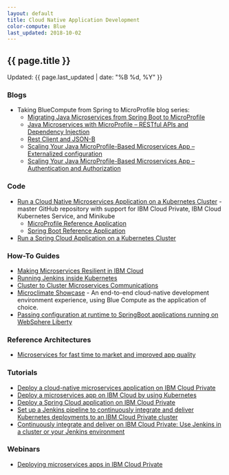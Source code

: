 ```yaml
---
layout: default
title: Cloud Native Application Development
color-compute: Blue
last_updated: 2018-10-02
---
```


## {{ page.title }}

Updated: {{ page.last_updated | date: "%B %d, %Y" }}

### Blogs

- Taking BlueCompute from Spring to MicroProfile blog series:
  - [Migrating Java Microservices from Spring Boot to MicroProfile](https://www.ibm.com/blogs/bluemix/2018/09/migrate-java-microservices-from-spring-to-microprofile-p1/)
  - [Java Microservices with MicroProfile – RESTful APIs and Dependency Injection](https://www.ibm.com/blogs/bluemix/2018/10/migrate-java-microservices-from-spring-to-microprofile-p2/)
  - [Rest Client and JSON-B](https://www.ibm.com/blogs/bluemix/2018/10/migrate-java-microservices-from-spring-to-microprofile-p3/)
  - [Scaling Your Java MicroProfile-Based Microservices App – Externalized configuration](https://www.ibm.com/blogs/bluemix/2018/10/migrate-java-microservices-from-spring-to-microprofile-p4a/)
  - [Scaling Your Java MicroProfile-Based Microservices App – Authentication and Authorization](https://www.ibm.com/blogs/bluemix/2018/11/migrate-java-microservices-from-spring-to-microprofile-p4b/)

### Code

- [Run a Cloud Native Microservices Application on a Kubernetes Cluster](https://github.com/ibm-cloud-architecture/refarch-cloudnative-kubernetes) - master GitHub repository with support for IBM Cloud Private, IBM Cloud Kubernetes Service, and Minikube
  - [MicroProfile Reference Application](https://github.com/ibm-cloud-architecture/refarch-cloudnative-kubernetes/tree/microprofile)
  - [Spring Boot Reference Application](https://github.com/ibm-cloud-architecture/refarch-cloudnative-kubernetes/tree/spring)
- [Run a Spring Cloud Application on a Kubernetes Cluster](https://github.com/ibm-cloud-architecture/refarch-cloudnative-spring)


### How-To Guides

- [Making Microservices Resilient in IBM Cloud](https://github.com/ibm-cloud-architecture/refarch-cloudnative-resiliency/tree/master)
- [Running Jenkins inside Kubernetes](https://github.com/ibm-cloud-architecture/refarch-cloudnative-devops-kubernetes)
- [Cluster to Cluster Microservices Communications](https://github.com/ibm-cloud-architecture/refarch-cloudnative-kubernetes/tree/spring/cluster-to-cluster)
- [Microclimate Showcase](https://github.com/ibm-cloud-architecture/refarch-cloudnative-bluecompute-microclimate) - An end-to-end cloud-native development environment experience, using Blue Compute as the application of choice.
- [Passing configuration at runtime to SpringBoot applications running on WebSphere Liberty](https://github.com/ibm-cloud-architecture/refarch-cloudnative-kubernetes/tree/spring/docs/spring-on-liberty)


### Reference Architectures

- [Microservices for fast time to market and improved app quality](https://www.ibm.com/devops/method/content/architecture/microservices/0_0)


### Tutorials

- [Deploy a cloud-native microservices application on IBM Cloud Private](https://www.ibm.com/cloud/garage/tutorials/cloudnative-microservices-cloud-private)
- [Deploy a microservices app on IBM Cloud by using Kubernetes](https://www.ibm.com/cloud/garage/tutorials/microservices-app-on-kubernetes)
- [Deploy a Spring Cloud application on IBM Cloud Private](https://www.ibm.com/cloud/garage/tutorials/cloud-private-spring-cloud)
- [Set up a Jenkins pipeline to continuously integrate and deliver Kubernetes deployments to an IBM Cloud Private cluster](https://www.ibm.com/cloud/garage/tutorials/cloud-private-jenkins-pipeline)
- [Continuously integrate and deliver on IBM Cloud Private: Use Jenkins in a cluster or your Jenkins environment](https://www.ibm.com/cloud/garage/content/course/cloud-private-jenkins-devops/0)


### Webinars

- [Deploying microservices apps in IBM Cloud Private](https://www.ibm.com/blogs/bluemix/2018/01/webinar-deploying-microservices-application-in-ibm-cloud-private/)

